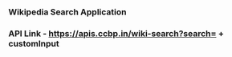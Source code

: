 ### Wikipedia Search Application
### API Link - https://apis.ccbp.in/wiki-search?search= + customInput